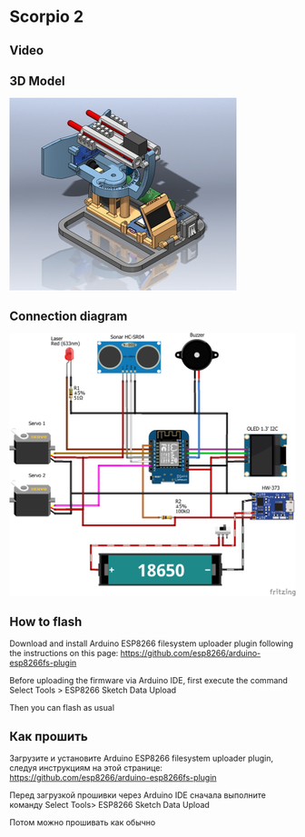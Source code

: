 # Scorpio 2

## Video

## 3D Model

![Scorpion 2](data/sonar.jpg)

## Connection diagram

![Scorpion 2](fritzing/sonar_bb.png)

## How to flash

Download and install Arduino ESP8266 filesystem uploader plugin following the instructions on this page: https://github.com/esp8266/arduino-esp8266fs-plugin

Before uploading the firmware via Arduino IDE, first execute the command Select Tools > ESP8266 Sketch Data Upload

Then you can flash as usual

## Как прошить

Загрузите и установите Arduino ESP8266 filesystem uploader plugin, следуя инструкциям на этой странице: https://github.com/esp8266/arduino-esp8266fs-plugin

Перед загрузкой прошивки через Arduino IDE сначала выполните команду Select Tools> ESP8266 Sketch Data Upload

Потом можно прошивать как обычно
